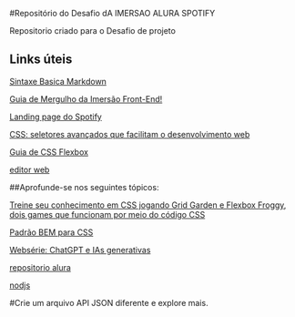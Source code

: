 #Repositório do Desafio dA IMERSAO ALURA SPOTIFY

Repositorio criado para o Desafio de projeto 

## Links úteis
[Sintaxe Basica Markdown](https://www.markdownguide.org/)

[Guia de Mergulho da Imersão Front-End!](https://grupoalura.notion.site/Imers-o-Front-End-Guia-de-Mergulho-53f23a8a959e43608524e08b22c585b9)

[Landing page do Spotify](https://open.spotify.com/intl-pt)

[CSS: seletores avançados que facilitam o desenvolvimento web](https://www.alura.com.br/artigos/css-seletores-avancados-aplicacoes-web?_gl=1*1fi10e5*_ga*ODM2NTg4NDUyLjE3MDU3MjAxOTM.*_ga_1EPWSW3PCS*MTcwNjQ1Mzc2NS4xMS4wLjE3MDY0NTM3NjUuMC4wLjA.*_fplc*aUNyNEdOSmwyTUg1RXB2SCUyQlpYUUclMkJlRUhmZkQ5T0l5M2RPZGd0aUVjYldlYWJZbnFOUzBtQzBmMnBUaVhCbDMzVHFOJTJCQ0ZTcFh3djc1N0NGJTJGR2V3bmxmT0hQayUyQnZFcmxtaDVDb3EyVlBnU2FEcHZsSzFPaVBjdzZqcSUyRiUyQlElM0QlM0Q.)

[Guia de CSS Flexbox](https://www.alura.com.br/artigos/css-guia-do-flexbox?_gl=1*18ss6ng*_ga*ODM2NTg4NDUyLjE3MDU3MjAxOTM.*_ga_1EPWSW3PCS*MTcwNjQ1OTU2MC4xMi4wLjE3MDY0NTk1NjAuMC4wLjA.*_fplc*aUNyNEdOSmwyTUg1RXB2SCUyQlpYUUclMkJlRUhmZkQ5T0l5M2RPZGd0aUVjYldlYWJZbnFOUzBtQzBmMnBUaVhCbDMzVHFOJTJCQ0ZTcFh3djc1N0NGJTJGR2V3bmxmT0hQayUyQnZFcmxtaDVDb3EyVlBnU2FEcHZsSzFPaVBjdzZqcSUyRiUyQlElM0QlM0Q.)

[editor web](https://www.fronteditor.dev/gists/857fff591c8fd769c4c6c6a91ec5a84e/view)

##Aprofunde-se nos seguintes tópicos:

[Treine seu conhecimento em CSS jogando Grid Garden e Flexbox Froggy, dois games que funcionam por meio do código CSS](https://flexboxfroggy.com/)[](https://cssgridgarden.com/)

[Padrão BEM para CSS](https://www.alura.com.br/artigos/criando-componentes-css-com-padrao-bem?_gl=1*10vghcn*_ga*ODM2NTg4NDUyLjE3MDU3MjAxOTM.*_ga_1EPWSW3PCS*MTcwNjQ1OTU2MC4xMi4xLjE3MDY0NTk2OTIuMC4wLjA.*_fplc*aUNyNEdOSmwyTUg1RXB2SCUyQlpYUUclMkJlRUhmZkQ5T0l5M2RPZGd0aUVjYldlYWJZbnFOUzBtQzBmMnBUaVhCbDMzVHFOJTJCQ0ZTcFh3djc1N0NGJTJGR2V3bmxmT0hQayUyQnZFcmxtaDVDb3EyVlBnU2FEcHZsSzFPaVBjdzZqcSUyRiUyQlElM0QlM0Q.#utilizando-o-padrao-bem)

[Websérie: ChatGPT e IAs generativas](https://www.youtube.com/watch?v=NsXfldreSPQ&list=PLh2Y_pKOa4Ud316ih975nbh3YbF5R4uZP)

[repositorio alura](https://github.com/RodrigoHarder/imersao-frontend.git)

[nodjs](https://nodejs.org/en/download)

#Crie um arquivo API JSON diferente e explore mais.

[](https://www.alura.com.br/artigos/javascript?_gl=1*ri0p2v*_ga*ODM2NTg4NDUyLjE3MDU3MjAxOTM.*_ga_1EPWSW3PCS*MTcwNjg0OTYzMi4yMS4xLjE3MDY4NTE2ODUuMC4wLjA.*_fplc*SnduY2F2NHhvSnFtbm1LUWdJdUxQRGdHZXR0cUdpb1VDbXNrcjBJelFId0tYVmY0WEYlMkJ4TjA5RXVSeklSeXY5ajhqOGtaZHY4VXhtUWdaWCUyQiUyQiUyRk9XdW9CZ1hrNWhBJTJGSmtXamZtY3pHVmU0ZnBidWtDRFFFNCUyQlpsUXpmdXNRJTNEJTNE)

[](https://www.alura.com.br/artigos/css-grid-guia-propriedades-grid-container-grid-item?_gl=1*mffvkw*_ga*ODM2NTg4NDUyLjE3MDU3MjAxOTM.*_ga_1EPWSW3PCS*MTcwNjg0OTYzMi4yMS4xLjE3MDY4NTE2ODUuMC4wLjA.*_fplc*SnduY2F2NHhvSnFtbm1LUWdJdUxQRGdHZXR0cUdpb1VDbXNrcjBJelFId0tYVmY0WEYlMkJ4TjA5RXVSeklSeXY5ajhqOGtaZHY4VXhtUWdaWCUyQiUyQiUyRk9XdW9CZ1hrNWhBJTJGSmtXamZtY3pHVmU0ZnBidWtDRFFFNCUyQlpsUXpmdXNRJTNEJTNE)

[](https://www.alura.com.br/artigos/flexibilidade-em-paginas-para-dispositivos-moveis-com-media-queries?_gl=1*mffvkw*_ga*ODM2NTg4NDUyLjE3MDU3MjAxOTM.*_ga_1EPWSW3PCS*MTcwNjg0OTYzMi4yMS4xLjE3MDY4NTE2ODUuMC4wLjA.*_fplc*SnduY2F2NHhvSnFtbm1LUWdJdUxQRGdHZXR0cUdpb1VDbXNrcjBJelFId0tYVmY0WEYlMkJ4TjA5RXVSeklSeXY5ajhqOGtaZHY4VXhtUWdaWCUyQiUyQiUyRk9XdW9CZ1hrNWhBJTJGSmtXamZtY3pHVmU0ZnBidWtDRFFFNCUyQlpsUXpmdXNRJTNEJTNE)

[](https://www.alura.com.br/artigos/o-que-e-o-dom?_gl=1*mffvkw*_ga*ODM2NTg4NDUyLjE3MDU3MjAxOTM.*_ga_1EPWSW3PCS*MTcwNjg0OTYzMi4yMS4xLjE3MDY4NTE2ODUuMC4wLjA.*_fplc*SnduY2F2NHhvSnFtbm1LUWdJdUxQRGdHZXR0cUdpb1VDbXNrcjBJelFId0tYVmY0WEYlMkJ4TjA5RXVSeklSeXY5ajhqOGtaZHY4VXhtUWdaWCUyQiUyQiUyRk9XdW9CZ1hrNWhBJTJGSmtXamZtY3pHVmU0ZnBidWtDRFFFNCUyQlpsUXpmdXNRJTNEJTNE)

[](https://www.alura.com.br/artigos/async-await-no-javascript-o-que-e-e-quando-usar?_gl=1*13kd4vw*_ga*ODM2NTg4NDUyLjE3MDU3MjAxOTM.*_ga_1EPWSW3PCS*MTcwNjg0OTYzMi4yMS4xLjE3MDY4NTE2ODUuMC4wLjA.*_fplc*SnduY2F2NHhvSnFtbm1LUWdJdUxQRGdHZXR0cUdpb1VDbXNrcjBJelFId0tYVmY0WEYlMkJ4TjA5RXVSeklSeXY5ajhqOGtaZHY4VXhtUWdaWCUyQiUyQiUyRk9XdW9CZ1hrNWhBJTJGSmtXamZtY3pHVmU0ZnBidWtDRFFFNCUyQlpsUXpmdXNRJTNEJTNE)

[](https://www.alura.com.br/artigos/async-await-no-javascript-o-que-e-e-quando-usar?_gl=1*13kd4vw*_ga*ODM2NTg4NDUyLjE3MDU3MjAxOTM.*_ga_1EPWSW3PCS*MTcwNjg0OTYzMi4yMS4xLjE3MDY4NTE2ODUuMC4wLjA.*_fplc*SnduY2F2NHhvSnFtbm1LUWdJdUxQRGdHZXR0cUdpb1VDbXNrcjBJelFId0tYVmY0WEYlMkJ4TjA5RXVSeklSeXY5ajhqOGtaZHY4VXhtUWdaWCUyQiUyQiUyRk9XdW9CZ1hrNWhBJTJGSmtXamZtY3pHVmU0ZnBidWtDRFFFNCUyQlpsUXpmdXNRJTNEJTNE)

[](https://www.alura.com.br/artigos/o-que-e-json?_gl=1*1giztez*_ga*ODM2NTg4NDUyLjE3MDU3MjAxOTM.*_ga_1EPWSW3PCS*MTcwNjg0OTYzMi4yMS4xLjE3MDY4NTE2ODUuMC4wLjA.*_fplc*SnduY2F2NHhvSnFtbm1LUWdJdUxQRGdHZXR0cUdpb1VDbXNrcjBJelFId0tYVmY0WEYlMkJ4TjA5RXVSeklSeXY5ajhqOGtaZHY4VXhtUWdaWCUyQiUyQiUyRk9XdW9CZ1hrNWhBJTJGSmtXamZtY3pHVmU0ZnBidWtDRFFFNCUyQlpsUXpmdXNRJTNEJTNE)

[](https://www.bing.com/images/create?cc=br)

[](https://www.midjourney.com/)

[](https://stability.ai/)

[](https://clipdrop.co/)

